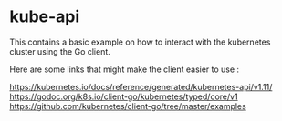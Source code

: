 # kube-api
This contains a basic example on how to interact with the kubernetes cluster using the Go client.

Here are some links that might make the client easier to use :

https://kubernetes.io/docs/reference/generated/kubernetes-api/v1.11/
https://godoc.org/k8s.io/client-go/kubernetes/typed/core/v1
https://github.com/kubernetes/client-go/tree/master/examples
